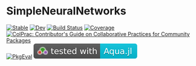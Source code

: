 # SimpleNeuralNetworks

[![Stable](https://img.shields.io/badge/docs-stable-blue.svg)](https://xlxs4.github.io/SimpleNeuralNetworks.jl/stable/)
[![Dev](https://img.shields.io/badge/docs-dev-blue.svg)](https://xlxs4.github.io/SimpleNeuralNetworks.jl/dev/)
[![Build Status](https://github.com/xlxs4/SimpleNeuralNetworks.jl/actions/workflows/CI.yml/badge.svg?branch=main)](https://github.com/xlxs4/SimpleNeuralNetworks.jl/actions/workflows/CI.yml?query=branch%3Amain)
[![Coverage](https://codecov.io/gh/xlxs4/SimpleNeuralNetworks.jl/branch/main/graph/badge.svg)](https://codecov.io/gh/xlxs4/SimpleNeuralNetworks.jl)
[![ColPrac: Contributor's Guide on Collaborative Practices for Community Packages](https://img.shields.io/badge/ColPrac-Contributor's%20Guide-blueviolet)](https://github.com/SciML/ColPrac)
[![PkgEval](https://JuliaCI.github.io/NanosoldierReports/pkgeval_badges/S/SimpleNeuralNetworks.svg)](https://JuliaCI.github.io/NanosoldierReports/pkgeval_badges/S/SimpleNeuralNetworks.html)
[![Aqua](https://raw.githubusercontent.com/JuliaTesting/Aqua.jl/master/badge.svg)](https://github.com/JuliaTesting/Aqua.jl)
